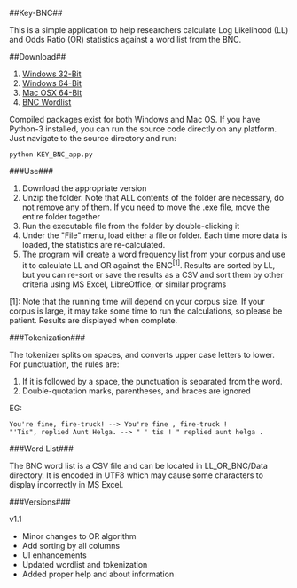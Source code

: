 ##Key-BNC##

This is a simple application to help researchers calculate Log Likelihood (LL) and Odds Ratio (OR) statistics against a word list from the BNC.

##Download##

1. [Windows 32-Bit](https://github.com/dougalg/Key-BNC/raw/master/build/Key-BNC-current-win32.zip)
2. [Windows 64-Bit](https://github.com/dougalg/Key-BNC/raw/master/build/Key-BNC-current-amd64.zip)
3. [Mac OSX 64-Bit](https://github.com/dougalg/Key-BNC/raw/master/build/Key-BNC-current-mac.zip)
4. [BNC Wordlist](https://github.com/dougalg/Key-BNC/blob/master/KEY_BNC/Data/BNC_wordlist.csv?raw=true)

Compiled packages exist for both Windows and Mac OS. If you have Python-3 installed, you can run the source code directly on any platform. Just navigate to the source directory and run:

    python KEY_BNC_app.py

###Use###

1. Download the appropriate version
2. Unzip the folder. Note that ALL contents of the folder are necessary, do not remove any of them. If you need to move the .exe file, move the entire folder together
3. Run the executable file from the folder by double-clicking it
4. Under the "File" menu, load either a file or folder. Each time more data is loaded, the statistics are re-calculated.
5. The program will create a word frequency list from your corpus and use it to calculate LL and OR against the BNC<sup>[1]</sup>. Results are sorted by LL, but you can re-sort or save the results as a CSV and sort them by other criteria using MS Excel, LibreOffice, or similar programs

[1]: Note that the running time will depend on your corpus size. If your corpus is large, it may take some time to run the calculations, so please be patient. Results are displayed when complete.

###Tokenization###

The tokenizer splits on spaces, and converts upper case letters to lower. For punctuation, the rules are:

1. If it is followed by a space, the punctuation is separated from the word.
2. Double-quotation marks, parentheses, and braces are ignored

EG:

    You're fine, fire-truck! --> You're fine , fire-truck !
    "'Tis", replied Aunt Helga. --> " ' tis ! " replied aunt helga .

###Word List###

The BNC word list is a CSV file and can be located in LL_OR_BNC/Data directory. It is encoded in UTF8 which may cause some characters to display incorrectly in MS Excel.

###Versions###

v1.1
- Minor changes to OR algorithm
- Add sorting by all columns
- UI enhancements
- Updated wordlist and tokenization
- Added proper help and about information
